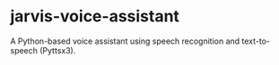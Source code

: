 # jarvis-voice-assistant
A Python-based voice assistant using speech recognition and text-to-speech (Pyttsx3).

